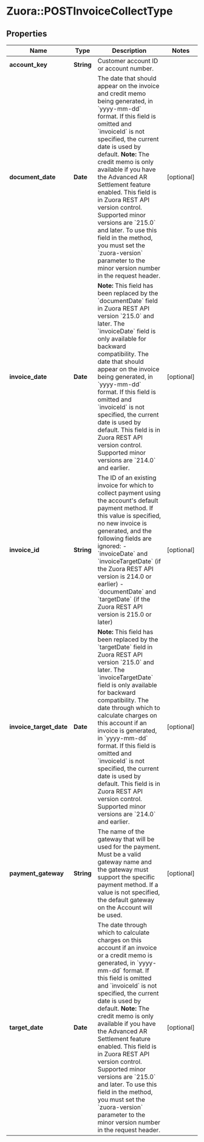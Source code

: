 # Zuora::POSTInvoiceCollectType

## Properties
Name | Type | Description | Notes
------------ | ------------- | ------------- | -------------
**account_key** | **String** | Customer account ID or account number.  | 
**document_date** | **Date** | The date that should appear on the invoice and credit memo being generated, in &#x60;yyyy-mm-dd&#x60; format. If this field is omitted and &#x60;invoiceId&#x60; is not specified, the current date is used by default.    **Note:** The credit memo is only available if you have the Advanced AR Settlement feature enabled.   This field is in Zuora REST API version control. Supported minor versions are &#x60;215.0&#x60; and later. To use this field in the method, you must set the  &#x60;zuora-version&#x60; parameter to the minor version number in the request header.  | [optional] 
**invoice_date** | **Date** | **Note:** This field has been replaced by the &#x60;documentDate&#x60; field in Zuora REST API version &#x60;215.0&#x60; and later. The &#x60;invoiceDate&#x60; field is only available for backward compatibility.  The date that should appear on the invoice being generated, in &#x60;yyyy-mm-dd&#x60; format. If this field is omitted and &#x60;invoiceId&#x60; is not specified, the current date is used by default.   This field is in Zuora REST API version control. Supported minor versions are &#x60;214.0&#x60; and earlier.  | [optional] 
**invoice_id** | **String** | The ID of an existing invoice for which to collect payment using the account&#39;s default payment method. If this value is specified, no new invoice is generated, and the following fields are ignored:   - &#x60;invoiceDate&#x60; and &#x60;invoiceTargetDate&#x60; (if the Zuora REST API version is 214.0 or earlier)   - &#x60;documentDate&#x60; and &#x60;targetDate&#x60; (if the Zuora REST API version is 215.0 or later)  | [optional] 
**invoice_target_date** | **Date** | **Note:** This field has been replaced by the &#x60;targetDate&#x60; field in Zuora REST API version &#x60;215.0&#x60; and later. The &#x60;invoiceTargetDate&#x60; field is only available for backward compatibility.   The date through which to calculate charges on this account if an invoice is generated, in &#x60;yyyy-mm-dd&#x60; format. If this field is omitted and &#x60;invoiceId&#x60; is not specified, the current date is used by default.    This field is in Zuora REST API version control. Supported minor versions are &#x60;214.0&#x60; and earlier.    | [optional] 
**payment_gateway** | **String** | The name of the gateway that will be used for the payment. Must be a valid gateway name and the gateway must support the specific payment method. If a value is not specified, the default gateway on the Account will be used.  | [optional] 
**target_date** | **Date** | The date through which to calculate charges on this account if an invoice or a credit memo is generated,  in &#x60;yyyy-mm-dd&#x60; format. If this field is omitted and &#x60;invoiceId&#x60; is not specified, the current date is used by default.    **Note:** The credit memo is only available if you have the Advanced AR Settlement feature enabled.   This field is in Zuora REST API version control. Supported minor versions are &#x60;215.0&#x60; and later. To use this field in the method, you must set the  &#x60;zuora-version&#x60; parameter to the minor version number in the request header.  | [optional] 


